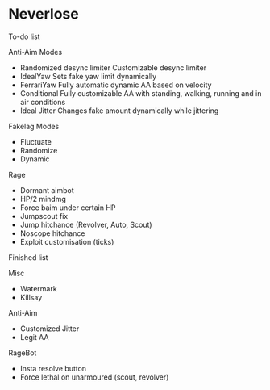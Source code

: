 # Neverlose

To-do list

Anti-Aim Modes

- Randomized desync limiter
Customizable desync limiter
- IdealYaw
Sets fake yaw limit dynamically
- FerrariYaw
Fully automatic dynamic AA based on velocity
- Conditional
Fully customizable AA with standing, walking, running and in air conditions
- Ideal Jitter
Changes fake amount dynamically while jittering

Fakelag Modes

- Fluctuate
- Randomize
- Dynamic

Rage


- Dormant aimbot
- HP/2 mindmg
- Force baim under certain HP
- Jumpscout fix
- Jump hitchance (Revolver, Auto, Scout)
- Noscope hitchance
- Exploit customisation (ticks)

Finished list

Misc

- Watermark
- Killsay

Anti-Aim

- Customized Jitter
- Legit AA

RageBot
- Insta resolve button
- Force lethal on unarmoured (scout, revolver)
